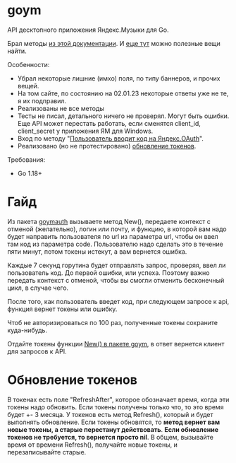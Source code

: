 # goym

API десктопного приложения Яндекс.Музыки для Go.

Брал методы [из этой документации](https://www.cherkashin.dev/yandex-music-open-api).
И [еще тут](https://github.com/MarshalX/yandex-music-api) можно полезные вещи найти.

Особенности:
- Убрал некоторые лишние (имхо) поля, по типу баннеров, и прочих вещей.
- На том сайте, по состоянию на 02.01.23 некоторые ответы уже не те, я их подправил.
- Реализованы не все методы
- Тесты не писал, детального ничего не проверял. Могут быть ошибки. Еще API может перестать работать, если сменятся client_id, client_secret у приложения ЯМ для Windows.
- Вход по методу "[Пользователь вводит код на Яндекс.OAuth](https://yandex.ru/dev/id/doc/dg/oauth/reference/simple-input-client.html)".
- Реализовано (но не протестировано) [обновление токенов](https://yandex.ru/dev/id/doc/dg/oauth/reference/refresh-client.html).

Требования:
- Go 1.18+


# Гайд

Из пакета [goymauth](./goymauth) вызываете метод New(), передаете контекст с отменой (желательно), логин или почту,
и функцию, в которой вам надо будет направить пользователя по url из параметра url, чтобы он ввел там код из параметра code. Пользователю надо сделать это в течение пяти минут, потом токены истекут, а вам вернется ошибка.

Каждые 7 секунд горутина будет отправлять запрос, проверяя, ввел ли пользователь код. До первой ошибки, или успеха. Поэтому важно передать контекст с отменой, чтобы вы смогли отменить бесконечный цикл, в случае чего.

После того, как пользователь введет код, при следующем запросе к api, функция вернет токены или ошибку.

Чтоб не авторизироваться по 100 раз, полученные токены сохраните куда-нибудь.

Отдайте токены функции [New() в пакете goym](./main.go), в ответ вернется клиент для запросов к API.

# Обновление токенов
В токенах есть поле "RefreshAfter", которое обозначает время, когда эти токены надо обновить. Если токены получены только что, то это время будет +- 3 месяца. У токенов есть метод Refresh(), который и будет выполнять обновление. Если токены обновятся, то **метод вернет вам новые токены, а старые перестанут действовать**. **Если обновление токенов не требуется, то вернется просто nil**. В общем, вызывайте время от времени Refresh(), получайте новые токены, и перезаписывайте старые.
